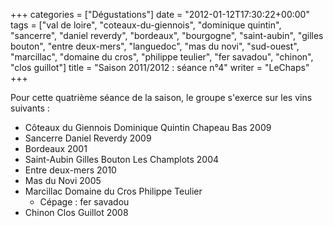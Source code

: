 +++
categories = ["Dégustations"]
date = "2012-01-12T17:30:22+00:00"
tags = ["val de loire", "coteaux-du-giennois", "dominique quintin", "sancerre", "daniel reverdy", "bordeaux", "bourgogne", "saint-aubin", "gilles bouton", "entre deux-mers", "languedoc", "mas du novi", "sud-ouest", "marcillac", "domaine du cros", "philippe teulier", "fer savadou", "chinon", "clos guillot"]
title = "Saison 2011/2012 : séance n°4"
writer = "LeChaps"
+++

Pour cette quatrième séance de la saison, le groupe s'exerce sur les vins suivants :

* Côteaux du Giennois Dominique Quintin Chapeau Bas 2009
* Sancerre Daniel Reverdy 2009
* Bordeaux 2001
* Saint-Aubin Gilles Bouton Les Champlots 2004
* Entre deux-mers 2010
* Mas du Novi 2005 <i class="fa fa-plus-circle"></i>
* Marcillac Domaine du Cros Philippe Teulier
  * Cépage : fer savadou
* Chinon Clos Guillot 2008

